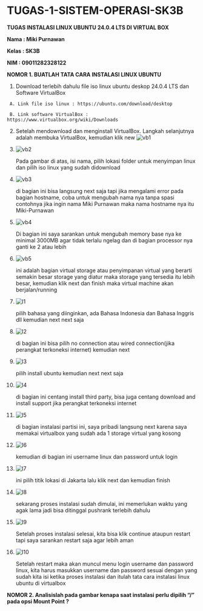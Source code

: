 # TUGAS-1-SISTEM-OPERASI-SK3B

  **TUGAS INSTALASI LINUX UBUNTU 24.0.4 LTS DI VIRTUAL BOX**
  
  **Nama : Miki Purnawan**
  
  **Kelas : SK3B**
  
  **NIM : 09011282328122**


  **NOMOR 1. BUATLAH TATA CARA INSTALASI LINUX UBUNTU**

  1.   Download terlebih dahulu file iso linux ubuntu deskop 24.0.4 LTS dan Software VirtualBox

     A. Link file iso linux : https://ubuntu.com/download/desktop

     B. Link software VirtualBox : https://www.virtualbox.org/wiki/Downloads

  2. Setelah mendownload dan menginstall VirtualBox. Langkah selanjutnya adalah membuka VirtualBox, kemudian klik new
     ![vb1](https://github.com/user-attachments/assets/fe65780e-eb0f-4052-b867-ee66c864cce3)

  3. ![vb2](https://github.com/user-attachments/assets/3b3910b1-6411-46b0-805f-a85357169c49)

     Pada gambar di atas, isi nama, pilih lokasi folder untuk menyimpan linux dan pilih iso linux yang sudah didownload

  4. ![vb3](https://github.com/user-attachments/assets/66dd4505-fa3e-4872-b783-7bf3b7fa0fd4)

     di bagian ini bisa langsung next saja tapi jika mengalami error pada bagian hostname, coba untuk mengubah nama nya tanpa spasi contohnya jika ingin nama Miki Purnawan maka nama hostname nya itu Miki-Purnawan

  5. ![vb4](https://github.com/user-attachments/assets/4e9fce31-266f-4fb9-bf48-5f1ba27d13ca)

     Di bagian ini saya sarankan untuk mengubah memory base nya ke minimal 3000MB agar tidak terlalu ngelag dan di bagian processor nya ganti ke 2 atau lebih

  6. ![vb5](https://github.com/user-attachments/assets/1e502457-cf86-4199-8f62-10cfa3c8ff5d)

     ini adalah bagian virtual storage atau penyimpanan virtual yang berarti semakin besar storage yang diatur maka storage yang tersedia itu lebih besar, kemudian klik next dan finish maka virtual machine akan berjalan/running

  7. ![l1](https://github.com/user-attachments/assets/19337cd8-13c0-4010-b709-92177b361f78)

     pilih bahasa yang diinginkan, ada Bahasa Indonesia dan Bahasa Inggris dll kemudian next next saja

  8. ![l2](https://github.com/user-attachments/assets/3e343395-2991-44b5-97f8-2f8c48edcaf1)

     di bagian ini bisa pilih no connection atau wired connection(jika perangkat terkoneksi internet) kemudian next
     
  9. ![l3](https://github.com/user-attachments/assets/38ff7b1d-0429-4083-8963-e475578f3092)

      pilih install ubuntu kemudian next next saja

  10. ![l4](https://github.com/user-attachments/assets/f669f54c-5545-47a5-8b25-0a482e0c4f9a)

      di bagian ini centang install third party, bisa juga centang download and install support jika perangkat terkoneksi internet
      
  11. ![l5](https://github.com/user-attachments/assets/404c2dce-815e-4310-a7fd-fc10d0c079be)

      di bagian instalasi partisi ini, saya pribadi langsung next karena saya memakai virtualbox yang sudah ada 1 storage virtual yang kosong
      
  12. ![l6](https://github.com/user-attachments/assets/de345947-ee05-4abb-bedb-b4f1c7ec43b5)

      kemudian di bagian ini username linux dan password untuk login
      
  13. ![l7](https://github.com/user-attachments/assets/3e4204b0-aeaa-4e71-bdc9-7bfefe1dccdd)

      ini pilih titik lokasi di Jakarta lalu klik next dan kemudian finish
      
  14. ![l8](https://github.com/user-attachments/assets/076d9408-1c9a-46f9-bd70-3165bf5aea3b)

      sekarang proses instalasi sudah dimulai, ini memerlukan waktu yang agak lama jadi bisa ditinggal pushrank terlebih dahulu

  15. ![l9](https://github.com/user-attachments/assets/3995f213-ba87-443e-802c-1d03fac54929)

      Setelah proses instalasi selesai, kita bisa klik continue ataupun restart tapi saya sarankan restart saja agar lebih aman

  16. ![l10](https://github.com/user-attachments/assets/6d57dab3-1780-4d61-acf9-4b37935ab06f)

      Setelah restart maka akan muncul menu login username dan password linux, kita harus masukkan username dan password sesuai dengan yang sudah kita isi ketika proses instalasi dan itulah tata cara instalasi linux ubuntu di virtualbox



  **NOMOR 2. Analisislah pada gambar kenapa saat instalasi perlu dipilih “/” pada opsi Mount Point ?**

  

  
